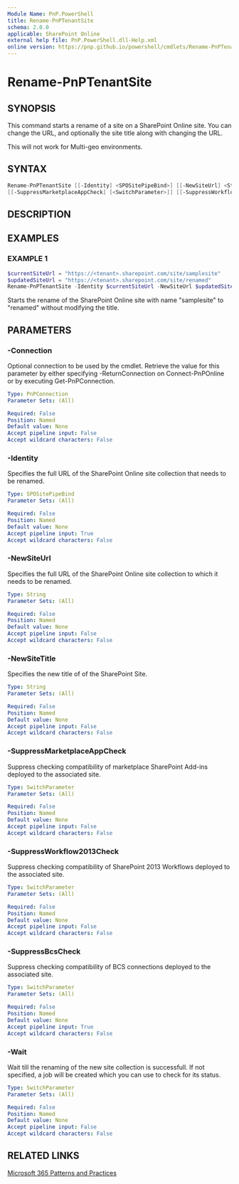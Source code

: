 ```yaml
---
Module Name: PnP.PowerShell
title: Rename-PnPTenantSite
schema: 2.0.0
applicable: SharePoint Online
external help file: PnP.PowerShell.dll-Help.xml
online version: https://pnp.github.io/powershell/cmdlets/Rename-PnPTenantSite.html
---
```

 
# Rename-PnPTenantSite

## SYNOPSIS
This command starts a rename of a site on a SharePoint Online site. You can change the URL, and optionally the site title along with changing the URL.

This will not work for Multi-geo environments.

## SYNTAX

```powershell
Rename-PnPTenantSite [[-Identity] <SPOSitePipeBind>] [[-NewSiteUrl] <String>] [[-NewSiteTitle] <string>]
[[-SuppressMarketplaceAppCheck] [<SwitchParameter>]] [[-SuppressWorkflow2013Check] [<SwitchParameter>]] [-Connection <PnPConnection>] [<CommonParameters>]
```

## DESCRIPTION

## EXAMPLES

### EXAMPLE 1
```powershell
$currentSiteUrl = "https://<tenant>.sharepoint.com/site/samplesite"
$updatedSiteUrl = "https://<tenant>.sharepoint.com/site/renamed"
Rename-PnPTenantSite -Identity $currentSiteUrl -NewSiteUrl $updatedSiteUrl
```

Starts the rename of the SharePoint Online site with name "samplesite" to "renamed" without modifying the title.

## PARAMETERS

### -Connection
Optional connection to be used by the cmdlet. Retrieve the value for this parameter by either specifying -ReturnConnection on Connect-PnPOnline or by executing Get-PnPConnection.

```yaml
Type: PnPConnection
Parameter Sets: (All)

Required: False
Position: Named
Default value: None
Accept pipeline input: False
Accept wildcard characters: False
```

### -Identity
Specifies the full URL of the SharePoint Online site collection that needs to be renamed.

```yaml
Type: SPOSitePipeBind
Parameter Sets: (All)

Required: False
Position: Named
Default value: None
Accept pipeline input: True
Accept wildcard characters: False
```

### -NewSiteUrl
Specifies the full URL of the SharePoint Online site collection to which it needs to be renamed.

```yaml
Type: String
Parameter Sets: (All)

Required: False
Position: Named
Default value: None
Accept pipeline input: False
Accept wildcard characters: False
```

### -NewSiteTitle
Specifies the new title of of the SharePoint Site.

```yaml
Type: String
Parameter Sets: (All)

Required: False
Position: Named
Default value: None
Accept pipeline input: False
Accept wildcard characters: False
```

### -SuppressMarketplaceAppCheck
Suppress checking compatibility of marketplace SharePoint Add-ins deployed to the associated site.

```yaml
Type: SwitchParameter
Parameter Sets: (All)

Required: False
Position: Named
Default value: None
Accept pipeline input: False
Accept wildcard characters: False
```

### -SuppressWorkflow2013Check
Suppress checking compatibility of SharePoint 2013 Workflows deployed to the associated site.

```yaml
Type: SwitchParameter
Parameter Sets: (All)

Required: False
Position: Named
Default value: None
Accept pipeline input: False
Accept wildcard characters: False
```

### -SuppressBcsCheck
Suppress checking compatibility of BCS connections deployed to the associated site.

```yaml
Type: SwitchParameter
Parameter Sets: (All)

Required: False
Position: Named
Default value: None
Accept pipeline input: True
Accept wildcard characters: False
```

### -Wait
Wait till the renaming of the new site collection is successfull. If not specified, a job will be created which you can use to check for its status.

```yaml
Type: SwitchParameter
Parameter Sets: (All)

Required: False
Position: Named
Default value: None
Accept pipeline input: False
Accept wildcard characters: False
```

## RELATED LINKS

[Microsoft 365 Patterns and Practices](https://aka.ms/m365pnp)